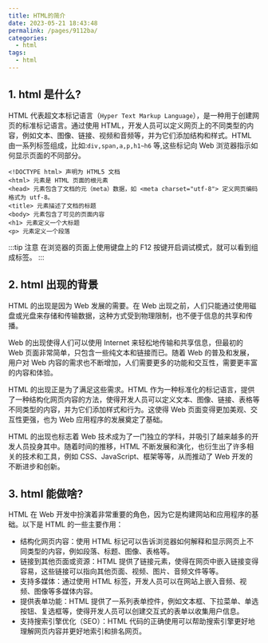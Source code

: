 ```yaml
---
title: HTML的简介
date: 2023-05-21 18:43:48
permalink: /pages/9112ba/
categories:
  - html
tags:
  - html
---
```


## 1. html 是什么?

HTML 代表超文本标记语言（`Hyper Text Markup Language`），是一种用于创建网页的标准标记语言。通过使用 HTML，开发人员可以定义网页上的不同类型的内容，例如文本、图像、链接、视频和音频等，并为它们添加结构和样式。HTML 由一系列标签组成，比如:`div,span,a,p,h1~h6` 等,这些标记向 Web 浏览器指示如何显示页面的不同部分。
<img v-lazy="'https://dyzhwork.github.io/images/Html/html001.png'"/>

```
<!DOCTYPE html> 声明为 HTML5 文档
<html> 元素是 HTML 页面的根元素
<head> 元素包含了文档的元（meta）数据，如 <meta charset="utf-8"> 定义网页编码格式为 utf-8。
<title> 元素描述了文档的标题
<body> 元素包含了可见的页面内容
<h1> 元素定义一个大标题
<p> 元素定义一个段落
```

:::tip 注意
在浏览器的页面上使用键盘上的 F12 按键开启调试模式，就可以看到组成标签。
:::

## 2. html 出现的背景

HTML 的出现是因为 Web 发展的需要。在 Web 出现之前，人们只能通过使用磁盘或光盘来存储和传输数据，这种方式受到物理限制，也不便于信息的共享和传播。

Web 的出现使得人们可以使用 Internet 来轻松地传输和共享信息，但最初的 Web 页面非常简单，只包含一些纯文本和链接而已。随着 Web 的普及和发展，用户对 Web 内容的需求也不断增加，人们需要更多的功能和交互性，需要更丰富的内容和体验。

HTML 的出现正是为了满足这些需求。HTML 作为一种标准化的标记语言，提供了一种结构化网页内容的方法，使得开发人员可以定义文本、图像、链接、表格等不同类型的内容，并为它们添加样式和行为。这使得 Web 页面变得更加美观、交互性更强，也为 Web 应用程序的发展奠定了基础。

HTML 的出现也标志着 Web 技术成为了一门独立的学科，并吸引了越来越多的开发人员投身其中。随着时间的推移，HTML 不断发展和演化，也衍生出了许多相关的技术和工具，例如 CSS、JavaScript、框架等等，从而推动了 Web 开发的不断进步和创新。

## 3. html 能做啥?

HTML 在 Web 开发中扮演着非常重要的角色，因为它是构建网站和应用程序的基础。以下是 HTML 的一些主要作用：

- 结构化网页内容：使用 HTML 标记可以告诉浏览器如何解释和显示网页上不同类型的内容，例如段落、标题、图像、表格等。
- 链接到其他页面或资源：HTML 提供了链接元素，使得在网页中嵌入链接变得容易，这些链接可以指向其他页面、视频、图片、音频文件等等。
- 支持多媒体：通过使用 HTML 标签，开发人员可以在网站上嵌入音频、视频、图像等多媒体内容。
- 提供表单功能：HTML 提供了一系列表单控件，例如文本框、下拉菜单、单选按钮、复选框等，使得开发人员可以创建交互式的表单以收集用户信息。
- 支持搜索引擎优化（SEO）：HTML 代码的正确使用可以帮助搜索引擎更好地理解网页内容并更好地索引和排名网页。
